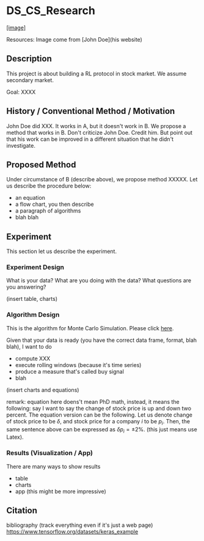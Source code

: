 # DS_CS_Research
[[image]](https://github.com/skamuju/RL_Market_Research/blob/main/pics/Screen%20Shot%202021-06-22%20at%2011.13.46%20PM.png)

Resources: Image come from [John Doe](his website)

## Description

This project is about building a RL protocol in stock market. We assume secondary market. 

Goal: XXXX

## History / Conventional Method / Motivation

John Doe did XXX. It works in A, but it doesn't work in B. We propose a method that works in B. Don't criticize John Doe. Credit him. But point out that his work can be improved in a different situation that he didn't investigate. 

## Proposed Method

Under circumstance of B (describe above), we propose method XXXXX. Let us describe the procedure below:

 - an equation
 - a flow chart, you then describe
 - a paragraph of algorithms
 - blah blah

## Experiment

This section let us describe the experiment.

### Experiment Design

What is your data? What are you doing with the data? What questions are you answering?

(insert table, charts)

### Algorithm Design

This is the algorithm for Monte Carlo Simulation. Please click [here](https://github.com/skamuju/RL_Market_Research/blob/main/scripts/py/README.md).

Given that your data is ready (you have the correct data frame, format, blah blah), I want to do
- compute XXX
- execute rolling windows (because it's time series)
- produce a measure that's called buy signal
- blah

(insert charts and equations)

remark: equation here doens't mean PhD math, instead, it means the following: say I want to say the change of stock price is up and down two percent. The equation version can be the following. Let us denote change of stock price to be $\delta$, and stock price for a company $i$ to be $p_i$. Then, the same sentence above can be expressed as $\delta p_i = \pm 2\%$. (this just means use Latex).

### Results (Visualization / App)

There are many ways to show results
- table
- charts
- app (this might be more impressive)

## Citation

bibliography (track everything even if it's just a web page)
https://www.tensorflow.org/datasets/keras_example
